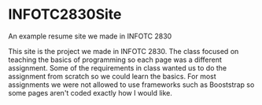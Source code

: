 # INFOTC2830Site
An example resume site we made in INFOTC 2830

This site is the project we made in INFOTC 2830. The class focused on teaching the basics of programming so each page was a different assignment. Some of the requirements in class wanted us to do the assignment from scratch so we could learn the basics. For most assignments we were not allowed to use frameworks such as Booststrap so some pages aren't coded exactly how I would like.
